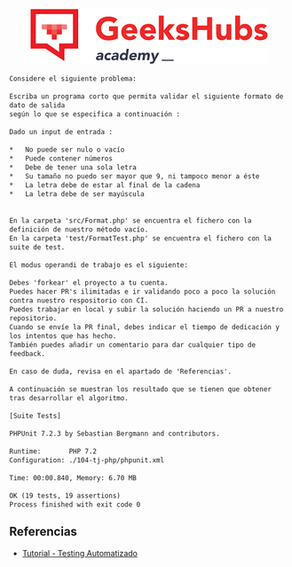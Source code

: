 <p align="center">
    <img src="https://github.com/GeeksHubsAcademy/2020-geekshubs-media/blob/master/image/logo.png" >	
</p>

    Considere el siguiente problema:

    Escriba un programa corto que permita validar el siguiente formato de dato de salida
    según lo que se especifica a continuación :
    
	Dado un input de entrada :

	* 	No puede ser nulo o vacío
    *	Puede contener números 
	*	Debe de tener una sola letra
	* 	Su tamaño no puedo ser mayor que 9, ni tampoco menor a éste
	*	La letra debe de estar al final de la cadena
	*	La letra debe de ser mayúscula


    En la carpeta 'src/Format.php' se encuentra el fichero con la definición de nuestro método vacío.
    En la carpeta 'test/FormatTest.php' se encuentra el fichero con la suite de test.

    El modus operandi de trabajo es el siguiente:
    
    Debes 'forkear' el proyecto a tu cuenta.
    Puedes hacer PR's ilimitadas e ir validando poco a poco la solución contra nuestro respositorio con CI.
    Puedes trabajar en local y subir la solución haciendo un PR a nuestro repositorio.
    Cuando se envíe la PR final, debes indicar el tiempo de dedicación y los intentos que has hecho.
    También puedes añadir un comentario para dar cualquier tipo de feedback.
    
    En caso de duda, revisa en el apartado de 'Referencias'.

    A continuación se muestran los resultado que se tienen que obtener tras desarrollar el algoritmo.
    
    [Suite Tests]

    PHPUnit 7.2.3 by Sebastian Bergmann and contributors.

    Runtime:       PHP 7.2
    Configuration: ./104-tj-php/phpunit.xml

    Time: 00:00.840, Memory: 6.70 MB

    OK (19 tests, 19 assertions)
    Process finished with exit code 0



## Referencias

* [Tutorial - Testing Automatizado](https://github.com/GeeksHubsAcademy/2020-js-vanilla-testing-FFFF/blob/master/README.md)
